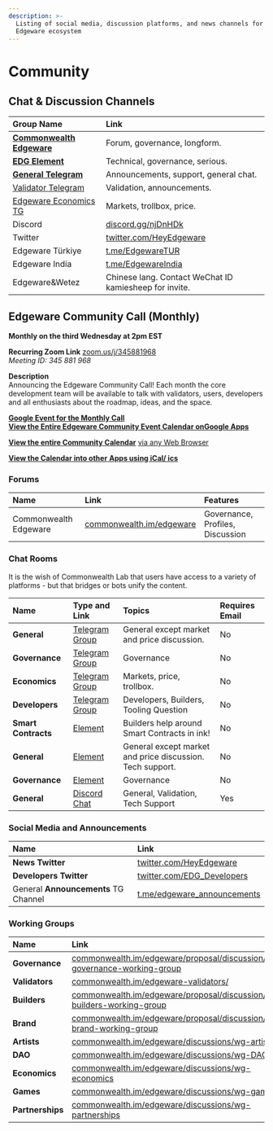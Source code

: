 ```yaml
---
description: >-
  Listing of social media, discussion platforms, and news channels for the
  Edgeware ecosystem
---
```


# Community

## **Chat & Discussion Channels**

| Group Name | Link |
| :--- | :--- |
| [**Commonwealth Edgeware**](https://commonwealth.im/edgeware) | Forum, governance, longform. |
| [**EDG Element**](https://matrix.to/#/!dQIXacXSBDQsPsWEYR:matrix.org?via=matrix.org&via=matrix.parity.io&via=matrix.decent.fund) | Technical, governance, serious. |
| [**General Telegram**](https://t.me/heyedgeware) | Announcements, support, general chat. |
| [Validator Telegram](https://t.me/EdgewareValidators) | Validation, announcements. |
| [Edgeware Economics TG](https://t.me/edgewareeconomics) | Markets, trollbox, price. |
| Discord | [discord.gg/njDnHDk](https://discord.gg/njDnHDk) |
| Twitter | [twitter.com/HeyEdgeware](https://twitter.com/HeyEdgeware) |
| Edgeware Türkiye | [t.me/EdgewareTUR](https://t.me/EdgewareTUR) |
| Edgeware India | [t.me/EdgewareIndia](https://t.me/EdgewareIndia) |
| Edgeware&Wetez | Chinese lang. Contact WeChat ID kamiesheep for invite. |

## **Edgeware Community Call \(Monthly\)**

**Monthly on the third Wednesday at 2pm EST**

**Recurring Zoom Link** [zoom.us/j/345881968](https://zoom.us/j/345881968)  
_Meeting ID: 345 881 968_

**Description**  
Announcing the Edgeware Community Call! Each month the core development team will be available to talk with validators, users, developers and all enthusiasts about the roadmap, ideas, and the space.

[**Google Event for the Monthly Call**](https://calendar.google.com/event?action=TEMPLATE&tmeid=YnQzMDFxNnFibGVoZ2Z0OHJ1cjVsbW03aGNfMjAyMDAzMThUMTgwMDAwWiBjb21tb253ZWFsdGguaW1faWhiczg5MnBxdWJ2b2d0b2ltNmMxaGY3Y2tAZw&tmsrc=commonwealth.im_ihbs892pqubvogtoim6c1hf7ck%40group.calendar.google.com&scp=ALL)  
[ **View the Entire Edgeware Community Event Calendar on**](https://calendar.google.com/calendar?cid=Y29tbW9ud2VhbHRoLmltX2loYnM4OTJwcXVidm9ndG9pbTZjMWhmN2NrQGdyb3VwLmNhbGVuZGFyLmdvb2dsZS5jb20)[**Google Apps**](https://calendar.google.com/calendar?cid=Y29tbW9ud2VhbHRoLmltX2loYnM4OTJwcXVidm9ndG9pbTZjMWhmN2NrQGdyb3VwLmNhbGVuZGFyLmdvb2dsZS5jb20)

[**View the entire Community Calendar**](https://calendar.google.com/calendar/embed?src=commonwealth.im_ihbs892pqubvogtoim6c1hf7ck%40group.calendar.google.com&ctz=America%2FDetroit) [via any Web Browser](https://calendar.google.com/calendar/embed?src=commonwealth.im_ihbs892pqubvogtoim6c1hf7ck%40group.calendar.google.com&ctz=America%2FDetroit)

[**View the Calendar into other** ](https://calendar.google.com/calendar/ical/commonwealth.im_ihbs892pqubvogtoim6c1hf7ck%40group.calendar.google.com/public/basic.ics)[**Apps using iCal/ ics**](https://calendar.google.com/calendar/ical/commonwealth.im_ihbs892pqubvogtoim6c1hf7ck%40group.calendar.google.com/public/basic.ics)

### Forums

| Name | Link | Features |
| :--- | :--- | :--- |
| Commonwealth Edgeware | [commonwealth.im/edgeware](https://commonwealth.im/edgeware) | Governance, Profiles, Discussion |

### Chat Rooms

It is the wish of Commonwealth Lab that users have access to a variety of platforms - but that bridges or bots unify the content.

| Name | Type and Link | Topics | Requires Email |
| :--- | :--- | :--- | :--- |
| **General** | [Telegram Group](https://t.me/heyedgeware) | General except market and price discussion. | No |
| **Governance** | [Telegram Group](https://t.me/EdgewareGWG) | Governance | No |
| **Economics** | [Telegram Group](https://t.me/edgewareeconomics) | Markets, price, trollbox. | No |
| **Developers** | [Telegram Group](https://t.me/edg_developers) | Developers, Builders, Tooling Question | No |
| **Smart Contracts** | [Element](https://matrix.to/#/!tYUCYdSvSYPMjWNDDD:matrix.parity.io?via=matrix.parity.io&via=matrix.org&via=web3.foundation) | Builders help around Smart Contracts in ink! | No |
| **General** | [Element](https://matrix.to/#/!dQIXacXSBDQsPsWEYR:matrix.org?via=matrix.org&via=matrix.parity.io) | General except market and price discussion. Tech support. | No |
| **Governance** | [Element](https://matrix.to/#/!LKKkaPSDCjOusugedQ:matrix.org?via=matrix.parity.io&via=matrix.org) | Governance | No |
| **General** | [Discord Chat](https://discord.gg/Ek8y9rr) | General, Validation, Tech Support | Yes |

### Social Media and Announcements

| Name | Link |
| :--- | :--- |
| **News Twitter** | [twitter.com/HeyEdgeware](https://twitter.com/HeyEdgeware) |
| **Developers Twitter** | [twitter.com/EDG\_Developers](https://twitter.com/EDG_Developers) |
| General **Announcements** TG Channel | [t.me/edgeware\_announcements](https://t.me/edgeware_announcements) |

### Working Groups

| Name | Link |
| :--- | :--- |
| **Governance** | [commonwealth.im/edgeware/proposal/discussion/370-governance-working-group](https://commonwealth.im/edgeware/proposal/discussion/370-governance-working-group) |
| **Validators** | [commonwealth.im/edgeware-validators/](https://commonwealth.im/edgeware-validators/) |
| **Builders** | [commonwealth.im/edgeware/proposal/discussion/371-builders-working-group](https://commonwealth.im/edgeware/proposal/discussion/371-builders-working-group) |
| **Brand** | [commonwealth.im/edgeware/proposal/discussion/372-brand-working-group](https://commonwealth.im/edgeware/proposal/discussion/372-brand-working-group) |
| **Artists** | [commonwealth.im/edgeware/discussions/wg-artists](https://commonwealth.im/edgeware/discussions/wg-artists) |
| **DAO** | [commonwealth.im/edgeware/discussions/wg-DAOs](https://commonwealth.im/edgeware/discussions/wg-DAOs) |
| **Economics** | [commonwealth.im/edgeware/discussions/wg-economics](https://commonwealth.im/edgeware/discussions/wg-economics) |
| **Games** | [commonwealth.im/edgeware/discussions/wg-games](https://commonwealth.im/edgeware/discussions/wg-games) |
| **Partnerships** | [commonwealth.im/edgeware/discussions/wg-partnerships](https://commonwealth.im/edgeware/discussions/wg-partnerships) |


